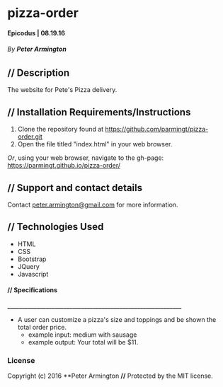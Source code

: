 # pizza-order

#### Epicodus | 08.19.16
###### _By **Peter Armington**_

## **//** Description

The website for Pete's Pizza delivery.

## **//** Installation Requirements/Instructions

1. Clone the repository found at https://github.com/parmingt/pizza-order.git
2. Open the file titled "index.html" in your web browser.

_Or_, using your web browser, navigate to the gh-page: https://parmingt.github.io/pizza-order/

## **//** Support and contact details

Contact peter.armington@gmail.com for more information.

## **//** Technologies Used

* HTML
* CSS
* Bootstrap
* JQuery
* Javascript

#### **//** **Specifications**
**___________________________________________________________**

* A user can customize a pizza's size and toppings and be shown the total order price.
  * example input: medium with sausage
  * example output: Your total will be $11.


### License

Copyright (c) 2016 **Peter Armington **//** Protected by the MIT license.
